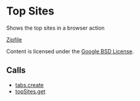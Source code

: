 
Top Sites
=======

Shows the top sites in a browser action

[Zipfile](http://developer.chrome.com/extensions/examples/api/topsites/basic.zip)

Content is licensed under the [Google BSD License](http://code.google.com/google_bsd_license.html).

Calls
-----

* [tabs.create](https://developer.chrome.com/extensions/tabs#method-create)
* [topSites.get](https://developer.chrome.com/extensions/topSites#method-get)